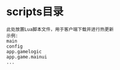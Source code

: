 # scripts目录
```text
此处放置Lua脚本文件，用于客户端下载并进行热更新
示例:
main
config
app.gamelogic
app.game.mainui
...
```
